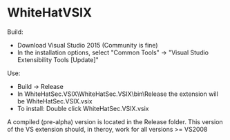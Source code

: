 # WhiteHatVSIX
Build:
- Download Visual Studio 2015 (Community is fine)     
- In the installation options, select "Common Tools" -> "Visual Studio Extensibility Tools [Update]"
     
Use:     
- Build -> Release     
- In WhiteHatSec.VSIX\WhiteHatSec.VSIX\bin\Release the extension will be WhiteHatSec.VSIX.vsix     
- To install: Double click WhiteHatSec.VSIX.vsix     
     
A compiled (pre-alpha) version is located in the Release folder. This version of the VS extension should, in theroy, work for all versions >= VS2008

